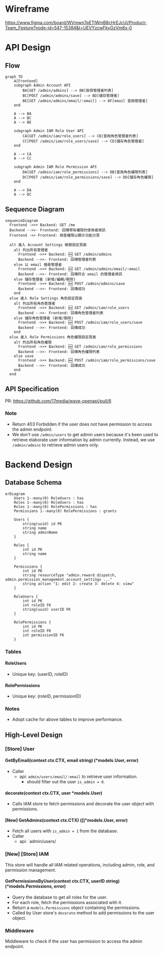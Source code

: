 # Wireframe

https://www.figma.com/board/WVmwn7pETlWmB8cHrEJcUi/Product-Team_Festure?node-id=547-15384&t=UEVYzcwFkvGzVm6s-0

# API Design

## Flow

```mermaid
graph TD
    A[Frontend]
    subgraph Admin Account API
        BA[GET /admin/admins] --> BB[取得管理者列表]
        BC[POST /admin/admins/save] --> BD[儲存管理者]
        BE[GET /admin/admins/email/:email] --> BF[email 查詢管理者]
    end

    A --> BA
    A --> BC
    A --> BE

    subgraph Admin IAM Role User API
        CA[GET /admin/iam/role_users] --> CB[查詢角色管理者列表]
        CC[POST /admin/iam/role_users/save] --> CD[儲存角色管理者]
    end

    A --> CA
    A --> CC

    subgraph Admin IAM Role Permission API
        DA[GET /admin/iam/role_permissions] --> DB[查詢角色權限列表]
        DC[POST /admin/iam/role_permissions/save] --> DD[儲存角色權限]
    end

    A --> DA
    A --> DC
```

## Sequence Diagram

```mermaid
sequenceDiagram
  Frontend ->>+ Backend: GET /me
  Backend -->>- Frontend: 回傳帶有權限的使用者資訊
  Frontend ->> Frontend: 檢查權限以顯示功能分頁

  alt 進入 Account Settings 帳號設定頁面
    alt 列出所有管理者
      Frontend ->>+ Backend: 🆕 GET /admin/admins
      Backend -->>- Frontend: 回傳管理者列表
    else 以 email 搜尋管理者
      Frontend ->>+ Backend: 🆕 GET /admin/admins/email/:email
      Backend -->>- Frontend: 回傳符合 email 的管理者資訊
    else 儲存管理者 (新增/編輯/刪除)
      Frontend ->>+ Backend: 🆕 POST /admin/admins/save
      Backend -->>- Frontend: 回傳成功
    end
  else 進入 Role Settings 角色設定頁面
    alt 列出所有角色管理者
      Frontend ->>+ Backend: 🆕 GET /admin/iam/role_users
      Backend -->>- Frontend: 回傳角色管理者列表
    else 儲存角色管理者 (新增/刪除)
      Frontend ->>+ Backend: 🆕 POST /admin/iam/role_users/save
      Backend -->>- Frontend: 回傳成功
    end
  else 進入 Role Permissions 角色權限設定頁面
    alt 列出所有角色權限
      Frontend ->>+ Backend: 🆕 GET /admin/iam/role_permissions
      Backend -->>- Frontend: 回傳角色權限列表
    else save
      Frontend ->>+ Backend: 🆕 POST /admin/iam/role_permissions/save
      Backend -->>- Frontend: 回傳成功
    end
  end
```

## API Specification

PR: https://github.com/17media/wave-openapi/pull/6

### Note

- Return 403 Forbidden if the user does not have permission to access the admin endpoint.
- We don't use `/admin/users` to get admin users because it's been used to retrieve elaborate user information by admin currently. Instead, we use `/admin/admins` to retrieve admin users only.

# Backend Design

## Database Schema

```mermaid
erDiagram
    Users 1--many(0) RoleUsers : has
    Roles 1--many(0) RoleUsers : has
    Roles 1--many(0) RolePermissions : has
    Permissions 1--many(0) RolePermissions : grants

    Users {
        string(uuid) id PK
        string name
        string adminName
    }

    Roles {
        int id PK
        string name
    }

    Permissions {
        int id PK
        string resourceType "admin.reward_dispatch, admin.permission_management.account_settings ..."
        string action "1: edit 2: create 3: delete 4: view"
    }

    RoleUsers {
        int id PK
        int roleID FK
        string(uuid) userID FK
    }

    RolePermissions {
        int id PK
        int roleID FK
        int permissionID FK
    }
```

### Tables

#### RoleUsers

- Unique key: (userID, roleID)

#### RolePermissions

- Unique key: (roleID, permissionID)

### Notes

- Adopt cache for above tables to improve performance.

## High-Level Design

### **[Store] User**

#### GetByEmail(context ctx.CTX, email string) (\*models.User, error)

- Caller
  - api: `admin/users/email/:email` to retrieve user information.
    - should filter out the user `is_admin = 0`.

#### decorate(context ctx.CTX, user \*models.User)

- Calls IAM store to fetch permissions and decorate the user object with permissions.

#### [New] GetAdmins(context ctx.CTX) ([]\*models.User, error)

- Fetch all users with `is_admin = 1` from the database.
- Caller
  - api: `admin/users/

### **[New] [Store] IAM**

This store will handle all IAM related operations, including admin, role, and permission management.

#### GetPermissionsByUser(context ctx.CTX, userID string) (\*models.Permissions, error)

- Query the database to get all roles for the user.
- For each role, fetch the permissions associated with it.
- Return a `models.Permissions` object containing the permissions.
- Called by User store's `decorate` method to add permissions to the user object.

### Middleware

Middleware to check if the user has permission to access the admin endpoint.
